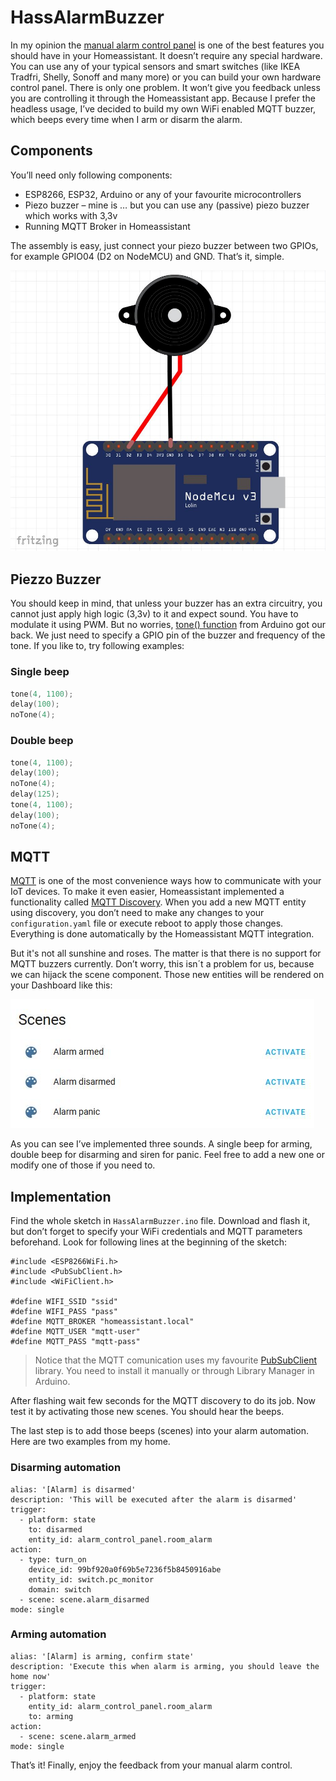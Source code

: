 # HassAlarmBuzzer

In my opinion the [manual alarm control panel](https://www.home-assistant.io/integrations/manual/) is one of the best features you should have in your Homeassistant. It doesn’t require any special hardware. You can use any of your typical sensors and smart switches (like IKEA Tradfri, Shelly, Sonoff and many more) or you can build your own hardware control panel. There is only one problem. It won’t give you feedback unless you are controlling it through the Homeassistant app. Because I prefer the headless usage, I’ve decided to build my own WiFi enabled MQTT buzzer, which beeps every time when I arm or disarm the alarm.

## Components

You’ll need only following components:
- ESP8266, ESP32, Arduino or any of your favourite microcontrollers
- Piezo buzzer – mine is … but you can use any (passive) piezo buzzer which works with 3,3v
- Running MQTT Broker in Homeassistant

The assembly is easy, just connect your piezo buzzer between two GPIOs, for example GPIO04 (D2 on NodeMCU) and GND. That’s it, simple.

![alt text](docs/schematics.jpg "Buzzer on ESP8266 - Schematics")

## Piezzo Buzzer

You should keep in mind, that unless your buzzer has an extra circuitry, you cannot just apply high logic (3,3v) to it and expect sound. You have to modulate it using PWM. But no worries, [tone() function](https://www.arduino.cc/reference/en/language/functions/advanced-io/tone/) from Arduino got our back. We just need to specify a GPIO pin of the buzzer and frequency of the tone. If you like to, try following examples:

### Single beep
```c
tone(4, 1100);
delay(100);
noTone(4);
```

### Double beep
```c
tone(4, 1100);
delay(100);
noTone(4);
delay(125);
tone(4, 1100);
delay(100);
noTone(4);
```

## MQTT

[MQTT](https://en.wikipedia.org/wiki/MQTT) is one of the most convenience ways how to communicate with your IoT devices. To make it even easier, Homeassistant implemented a functionality called [MQTT Discovery](https://www.home-assistant.io/docs/mqtt/discovery/). When you add a new MQTT entity using discovery, you don’t need to make any changes to your `configuration.yaml` file or execute reboot to apply those changes. Everything is done automatically by the Homeassistant MQTT integration.

But it's not all sunshine and roses. The matter is that there is no support for MQTT buzzers currently. Don’t worry, this isn´t a problem for us, because we can hijack the scene component. Those new entities will be rendered on your Dashboard like this:

![alt text](docs/hass-dashboard-w-beeps.jpg "Beeps as scenes on Homassistant Dashboard")

As you can see I’ve implemented three sounds. A single beep for arming, double beep for disarming and siren for panic. Feel free to add a new one or modify one of those if you need to.

## Implementation

Find the whole sketch in `HassAlarmBuzzer.ino` file. Download and flash it, but don’t forget to specify your WiFi credentials and MQTT parameters beforehand. Look for following lines at the beginning of the sketch:

```
#include <ESP8266WiFi.h>
#include <PubSubClient.h>
#include <WiFiClient.h>

#define WIFI_SSID "ssid"
#define WIFI_PASS "pass"
#define MQTT_BROKER "homeassistant.local"
#define MQTT_USER "mqtt-user"
#define MQTT_PASS "mqtt-pass"
```

> Notice that the MQTT comunication uses my favourite [PubSubClient](https://github.com/knolleary/pubsubclient) library. You need to install it manually or through Library Manager in Arduino.

After flashing wait few seconds for the MQTT discovery to do its job. Now test it by activating those new scenes. You should hear the beeps.

The last step is to add those beeps (scenes) into your alarm automation. Here are two examples from my home.

### Disarming automation
```
alias: '[Alarm] is disarmed'
description: 'This will be executed after the alarm is disarmed'
trigger:
  - platform: state
    to: disarmed
    entity_id: alarm_control_panel.room_alarm
action:
  - type: turn_on
    device_id: 99bf920a0f69b5e7236f5b8450916abe
    entity_id: switch.pc_monitor
    domain: switch
  - scene: scene.alarm_disarmed
mode: single
```

### Arming automation
```
alias: '[Alarm] is arming, confirm state'
description: 'Execute this when alarm is arming, you should leave the home now'
trigger:
  - platform: state
    entity_id: alarm_control_panel.room_alarm
    to: arming
action:
  - scene: scene.alarm_armed
mode: single
```

That’s it! Finally, enjoy the feedback from your manual alarm control. 